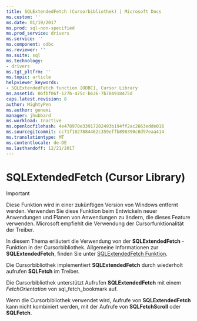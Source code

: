 ```yaml
---
title: SQLExtendedFetch (Cursorbibliothek) | Microsoft Docs
ms.custom: ''
ms.date: 01/19/2017
ms.prod: sql-non-specified
ms.prod_service: drivers
ms.service: ''
ms.component: odbc
ms.reviewer: ''
ms.suite: sql
ms.technology:
- drivers
ms.tgt_pltfrm: ''
ms.topic: article
helpviewer_keywords:
- SQLExtendedFetch function [ODBC], Cursor Library
ms.assetid: 06fbf06f-127b-475c-b636-7b784918475d
caps.latest.revision: 8
author: MightyPen
ms.author: genemi
manager: jhubbard
ms.workload: Inactive
ms.openlocfilehash: 4e478970e33917202493b194ff2ac2663edde016
ms.sourcegitcommit: cc71f1027884462c359effb898390c8d97eaa414
ms.translationtype: MT
ms.contentlocale: de-DE
ms.lasthandoff: 12/21/2017
---
```

# <a name="sqlextendedfetch-cursor-library"></a>SQLExtendedFetch (Cursor Library)
> [!IMPORTANT]  
>  Diese Funktion wird in einer zukünftigen Version von Windows entfernt werden. Verwenden Sie diese Funktion beim Entwickeln neuer Anwendungen und Planen von Anwendungen zu ändern, die dieses Feature verwenden. Microsoft empfiehlt die Verwendung der Cursorfunktionalität der Treiber.  
  
 In diesem Thema erläutert die Verwendung von der **SQLExtendedFetch** -Funktion in der Cursorbibliothek. Allgemeine Informationen zur **SQLExtendedFetch**, finden Sie unter [SQLExtendedFetch Funktion](../../../odbc/reference/syntax/sqlextendedfetch-function.md).  
  
 Die Cursorbibliothek implementiert **SQLExtendedFetch** durch wiederholt aufrufen **SQLFetch** im Treiber.  
  
 Die Cursorbibliothek unterstützt Aufrufen **SQLExtendedFetch** mit einem *FetchOrientation* von sql_fetch_bookmark auf.  
  
 Wenn die Cursorbibliothek verwendet wird, Aufrufe von **SQLExtendedFetch** kann nicht kombiniert werden, mit der Aufrufe von **SQLFetchScroll** oder **SQLFetch**.
